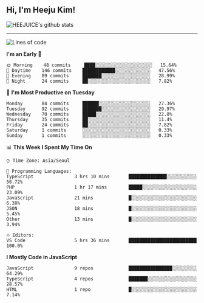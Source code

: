 ## Hi, I'm Heeju Kim!

![HEEJUICE's github stats](https://github-readme-stats.vercel.app/api?username=HEEJUICE&show_icons=true)

---
<!--START_SECTION:waka-->
![Lines of code](https://img.shields.io/badge/From%20Hello%20World%20I%27ve%20Written-19.4%20million%20lines%20of%20code-blue)

**I'm an Early 🐤** 

```text
🌞 Morning    48 commits     ████░░░░░░░░░░░░░░░░░░░░░   15.64% 
🌆 Daytime    146 commits    ████████████░░░░░░░░░░░░░   47.56% 
🌃 Evening    89 commits     ███████░░░░░░░░░░░░░░░░░░   28.99% 
🌙 Night      24 commits     ██░░░░░░░░░░░░░░░░░░░░░░░   7.82%

```
📅 **I'm Most Productive on Tuesday** 

```text
Monday       84 commits     ██████░░░░░░░░░░░░░░░░░░░   27.36% 
Tuesday      92 commits     ███████░░░░░░░░░░░░░░░░░░   29.97% 
Wednesday    70 commits     █████░░░░░░░░░░░░░░░░░░░░   22.8% 
Thursday     35 commits     ██░░░░░░░░░░░░░░░░░░░░░░░   11.4% 
Friday       24 commits     ██░░░░░░░░░░░░░░░░░░░░░░░   7.82% 
Saturday     1 commits      ░░░░░░░░░░░░░░░░░░░░░░░░░   0.33% 
Sunday       1 commits      ░░░░░░░░░░░░░░░░░░░░░░░░░   0.33%

```


📊 **This Week I Spent My Time On** 

```text
⌚︎ Time Zone: Asia/Seoul

💬 Programming Languages: 
TypeScript               3 hrs 10 mins       ██████████████░░░░░░░░░░░   56.72% 
PHP                      1 hr 17 mins        █████░░░░░░░░░░░░░░░░░░░░   23.09% 
JavaScript               21 mins             █░░░░░░░░░░░░░░░░░░░░░░░░   6.38% 
JSON                     18 mins             █░░░░░░░░░░░░░░░░░░░░░░░░   5.45% 
Other                    13 mins             █░░░░░░░░░░░░░░░░░░░░░░░░   3.94%

🔥 Editors: 
VS Code                  5 hrs 36 mins       █████████████████████████   100.0%

```

**I Mostly Code in JavaScript** 

```text
JavaScript               9 repos             ████████████████░░░░░░░░░   64.29% 
TypeScript               4 repos             ███████░░░░░░░░░░░░░░░░░░   28.57% 
HTML                     1 repo              █░░░░░░░░░░░░░░░░░░░░░░░░   7.14%

```



<!--END_SECTION:waka-->
